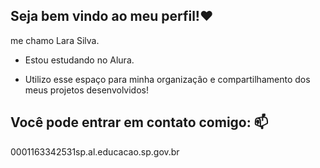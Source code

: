 ## Seja bem vindo ao meu perfil!❤️

me chamo Lara Silva.



- Estou estudando no Alura.
  
- Utilizo esse espaço para minha organizaçâo e compartilhamento dos meus projetos desenvolvidos!
  
  
## Você pode entrar em contato comigo:  📫
0001163342531sp.al.educacao.sp.gov.br 


